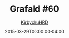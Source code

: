 ---
title: "Grafald #60"
type: "image"
date: 2015-03-29T00:00:00-04:00
draft: false
categories:
- blog
- projects
- grafald
image_path: "../img/2015/60.png"
alt_text: ""
is_subpage: true
author: "[KirbychuHRD](https://cohost.org/KirbychuHRD)"
---